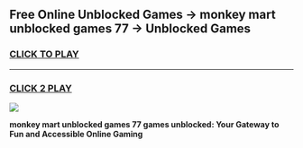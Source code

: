 
## Free Online Unblocked Games → monkey mart unblocked games 77 → Unblocked Games
<h3>
<a href="https://premium.freeplayer.one?title=monkey_mart_unblocked_games_77&ref=21F">CLICK TO PLAY</a></h3>
<hr>

<h3>
<a href="https://premium.freeplayer.one?title=monkey_mart_unblocked_games_77&ref=21F">CLICK 2 PLAY</a>
  
</h3>

<a href="https://premium.freeplayer.one?title=monkey_mart_unblocked_games_77&ref=21F/"><img src="https://clearcache.store/games.png"></a>


**monkey mart unblocked games 77 games unblocked: Your Gateway to Fun and Accessible Online Gaming**
